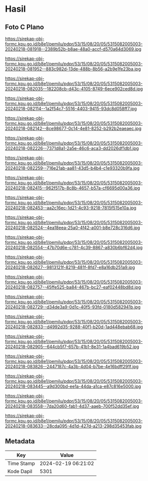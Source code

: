 # Hasil

## Foto C Plano

https://sirekap-obj-formc.kpu.go.id/b8e1/pemilu/pdpr/53/15/08/20/05/5315082005003-20240218-081918--2389b52b-b8ae-48a0-accf-d570a64d3069.jpg

https://sirekap-obj-formc.kpu.go.id/b8e1/pemilu/pdpr/53/15/08/20/05/5315082005003-20240218-081952--883c982d-13de-488b-8b56-a2b9e1fe23ba.jpg

https://sirekap-obj-formc.kpu.go.id/b8e1/pemilu/pdpr/53/15/08/20/05/5315082005003-20240218-082035--182208cb-d43c-4105-8749-6ece902ced8d.jpg

https://sirekap-obj-formc.kpu.go.id/b8e1/pemilu/pdpr/53/15/08/20/05/5315082005003-20240218-082114--1a2f54c7-5516-4403-9415-93dc8d058ff7.jpg

https://sirekap-obj-formc.kpu.go.id/b8e1/pemilu/pdpr/53/15/08/20/05/5315082005003-20240218-082142--8ce98677-0c14-4e81-8252-b292b2eaeaec.jpg

https://sirekap-obj-formc.kpu.go.id/b8e1/pemilu/pdpr/53/15/08/20/05/5315082005003-20240218-082226--7371d8a1-2a5e-46c6-aca3-dd2026df1db1.jpg

https://sirekap-obj-formc.kpu.go.id/b8e1/pemilu/pdpr/53/15/08/20/05/5315082005003-20240218-082259--716e21ab-aa81-43d5-b4b4-c1e93320b9fa.jpg

https://sirekap-obj-formc.kpu.go.id/b8e1/pemilu/pdpr/53/15/08/20/05/5315082005003-20240218-082415--962f517b-8c8b-4657-b57a-cf6695d00a36.jpg

https://sirekap-obj-formc.kpu.go.id/b8e1/pemilu/pdpr/53/15/08/20/05/5315082005003-20240218-082453--aa2c16ec-1d21-4c93-9218-7815f515e10a.jpg

https://sirekap-obj-formc.kpu.go.id/b8e1/pemilu/pdpr/53/15/08/20/05/5315082005003-20240218-082524--4ea18eea-25a0-4f42-a001-b8e728c316d6.jpg

https://sirekap-obj-formc.kpu.go.id/b8e1/pemilu/pdpr/53/15/08/20/05/5315082005003-20240218-082554--47b70d6e-c781-4c39-8867-a830b6bf62d4.jpg

https://sirekap-obj-formc.kpu.go.id/b8e1/pemilu/pdpr/53/15/08/20/05/5315082005003-20240218-082627--9813121f-8219-481f-8fd7-e8a16db251a9.jpg

https://sirekap-obj-formc.kpu.go.id/b8e1/pemilu/pdpr/53/15/08/20/05/5315082005003-20240218-082757--45ffe525-ba84-467b-bc27-eaf02448bd8d.jpg

https://sirekap-obj-formc.kpu.go.id/b8e1/pemilu/pdpr/53/15/08/20/05/5315082005003-20240218-082729--d34de3a9-0d1c-40f5-93fd-0180d582941b.jpg

https://sirekap-obj-formc.kpu.go.id/b8e1/pemilu/pdpr/53/15/08/20/05/5315082005003-20240218-082833--d4992d35-9288-40f1-b20d-1ad448ebab68.jpg

https://sirekap-obj-formc.kpu.go.id/b8e1/pemilu/pdpr/53/15/08/20/05/5315082005003-20240218-082905--644cb5f7-657b-41b1-8e31-1a4bad619b52.jpg

https://sirekap-obj-formc.kpu.go.id/b8e1/pemilu/pdpr/53/15/08/20/05/5315082005003-20240218-083826--2447187c-4a3b-4d04-b7be-4e16bdff291f.jpg

https://sirekap-obj-formc.kpu.go.id/b8e1/pemilu/pdpr/53/15/08/20/05/5315082005003-20240218-083445--a9d300bd-ee1a-44da-a1ca-e87c816e5000.jpg

https://sirekap-obj-formc.kpu.go.id/b8e1/pemilu/pdpr/53/15/08/20/05/5315082005003-20240218-083558--7da20d60-fab1-4d37-aaeb-700f52dd35ef.jpg

https://sirekap-obj-formc.kpu.go.id/b8e1/pemilu/pdpr/53/15/08/20/05/5315082005003-20240218-083633--28cda095-4d1d-427d-a213-298d35453fab.jpg


## Metadata

| Key        | Value               |
| ---------- | ------------------- |
| Time Stamp | 2024-02-19 06:21:02 |
| Kode Dapil | 5301                |



